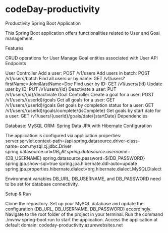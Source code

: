 # codeDay-productivity

Productivity Spring Boot Application

This Spring Boot application offers functionalities related to User and Goal management.

Features

CRUD operations for User
Manage Goal entities associated with User
API Endpoints

User Controller
Add a user: POST /v1/users
Add users in batch: POST /v1/users/batch
Find all users or by name: GET /v1/users?firstName=John&lastName=Doe
Find user by ID: GET /v1/users/{id}
Update user by ID: PUT /v1/users/{id}
Deactivate a user: PUT /v1/users/{id}/deactivate
Goal Controller
Create a goal for a user: POST /v1/users/{userId}/goals
Get all goals for a user: GET /v1/users/{userId}/goals
Get goals by completion status for a user: GET /v1/users/{userId}/goals/complete/{isComplete}
Get goals by start date for a user: GET /v1/users/{userId}/goals/date/{startDate}
Dependencies

Database: MySQL
ORM: Spring Data JPA with Hibernate
Configuration

The application is configured via application properties:
server.servlet.context-path=/api
spring.datasource.driver-class-name=com.mysql.cj.jdbc.Driver
spring.datasource.url=${DB_URL}
spring.datasource.username=${DB_USERNAME}
spring.datasource.password=${DB_PASSWORD}
spring.jpa.show-sql=true
spring.jpa.hibernate.ddl-auto=update
spring.jpa.properties.hibernate.dialect=org.hibernate.dialect.MySQLDialect

Environment variables DB_URL, DB_USERNAME, and DB_PASSWORD need to be set for database connectivity.

Setup & Run

Clone the repository.
Set up your MySQL database and update the configuration (DB_URL, DB_USERNAME, DB_PASSWORD) accordingly.
Navigate to the root folder of the project in your terminal.
Run the command ./mvnw spring-boot:run to start the application.
Access the application at default domain: codeday-productivity.azurewebsites.net
